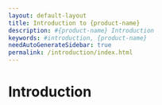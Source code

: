 ```yaml
---
layout: default-layout
title: Introduction to {product-name}
description: #{product-name} Introduction
keywords: #introduction, {product-name}
needAutoGenerateSidebar: true
permalink: /introduction/index.html
---
```


# Introduction